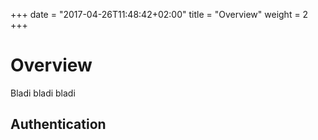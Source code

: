 +++
date = "2017-04-26T11:48:42+02:00"
title = "Overview"
weight = 2
+++

# Overview

Bladi bladi bladi

## Authentication
